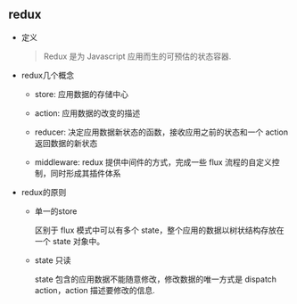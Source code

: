 ## redux

* 定义

    > Redux 是为 Javascript 应用而生的可预估的状态容器.

* redux几个概念

    - store: 应用数据的存储中心

    - action: 应用数据的改变的描述

    - reducer: 决定应用数据新状态的函数，接收应用之前的状态和一个 action 返回数据的新状态

    - middleware: redux 提供中间件的方式，完成一些 flux 流程的自定义控制，同时形成其插件体系

* redux的原则

    - 单一的store

        区别于 flux 模式中可以有多个 state，整个应用的数据以树状结构存放在一个 state 对象中。

    - state 只读

        state 包含的应用数据不能随意修改，修改数据的唯一方式是 dispatch action，action 描述要修改的信息.

